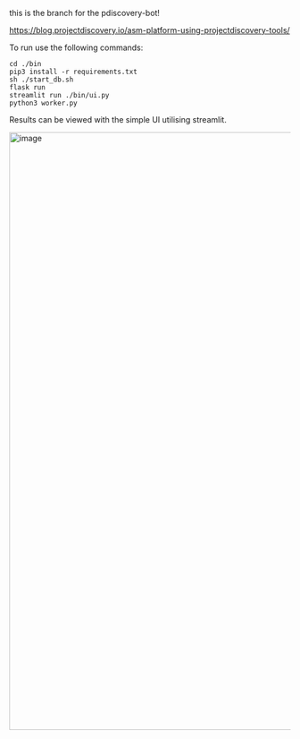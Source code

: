 this is the branch for the pdiscovery-bot! 

https://blog.projectdiscovery.io/asm-platform-using-projectdiscovery-tools/

To run use the following commands:
```
cd ./bin
pip3 install -r requirements.txt
sh ./start_db.sh
flask run
streamlit run ./bin/ui.py
python3 worker.py 
```
Results can be viewed with the simple UI utilising streamlit.

<img width="1069" alt="image" src="https://user-images.githubusercontent.com/954507/184242099-64a426cc-a224-4187-8e0e-3e02729b97bd.png">

